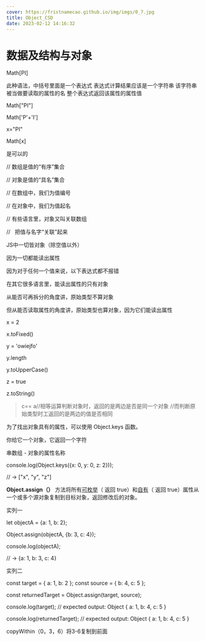 ```yaml
---
cover: https://fristnamecao.github.io/img/imgs/0_7.jpg
title: Object_CSD
date: 2023-02-12 14:16:32
---
```


# 数据及结构与对象

Math[PI] 

此种语法，中括号里面是一个表达式 表达式计算结果应该是一个字符串 该字符串被当做要读取的属性的名 整个表达式返回该属性的属性值  

Math["PI"]

Math['P'+'I']

x="PI"

Math[x]

是可以的



// 数组是值的“有序”集合

 // 对象是值的“具名”集合 

// 在数组中，我们为值编号 

// 在对象中，我们为值起名 

// 有些语言里，对象又叫关联数组 

//   把值与名字“关联”起来 



JS中一切皆对象（除空值以外）

因为一切都能读出属性

因为对于任何一个值来说，以下表达式都不报错

在其它很多语言里，能读出属性的只有对象

从能否可再拆分的角度讲，原始类型不算对象

但从能否读取属性的角度讲，原始类型也算对象，因为它们能读出属性

x = 2

x.toFixed()

y = 'owiejfo'

y.length

y.toUpperCase()

z = true

z.toString()





> c== a//相等运算判断对象时，返回的是两边是否是同一个对象
> //而判断原始类型时工返回的是两边的值是否相同



为了找出对象具有的属性，可以使用 Object.keys 函数。 

你给它一个对象，它返回一个字符 

串数组 - 对象的属性名称

console.log(Object.keys({x: 0, y: 0, z: 2})); 

// → ["x", "y", "z"]



**Object.assign（）** 方法将所有[可枚举](https://developer.mozilla.org/zh-CN/docs/Web/JavaScript/Reference/Global_Objects/Object/propertyIsEnumerable)（ 返回 true）和[自有](https://developer.mozilla.org/zh-CN/docs/Web/JavaScript/Reference/Global_Objects/Object/hasOwnProperty)（ 返回 true）属性从一个或多个源对象复制到目标对象，返回修改后的对象。 

实列一

let objectA = {a: 1, b: 2}; 

Object.assign(objectA, {b: 3, c: 4}); 

console.log(objectA); 

// → {a: 1, b: 3, c: 4} 



实列二

const target = { a: 1, b: 2 };
const source = { b: 4, c: 5 };

const returnedTarget = Object.assign(target, source);

console.log(target);
// expected output: Object { a: 1, b: 4, c: 5 }

console.log(returnedTarget);
// expected output: Object { a: 1, b: 4, c: 5 }



copyWithin（0，3，6）将3-6复制到前面







